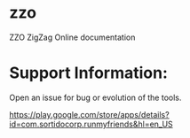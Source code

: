 # zzo
ZZO ZigZag Online documentation


# Support Information:
Open an issue for bug or evolution of the tools.


https://play.google.com/store/apps/details?id=com.sortidocorp.runmyfriends&hl=en_US
